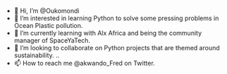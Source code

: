 - 👋 Hi, I’m @Oukomondi
- 👀 I’m interested in learning Python to solve some pressing problems in Ocean Plastic pollution. 
- 🌱 I’m currently learning with Alx Africa and being the community manager of SpaceYaTech. 
- 💞️ I’m looking to collaborate on Python projects that are themed around sustainability. ..
- 📫 How to reach me @akwando_Fred on Twitter. 

<!---
Oukomondi/Oukomondi is a ✨ special ✨ repository because its `README.md` (this file) appears on your GitHub profile.
You can click the Preview link to take a look at your changes.
--->
